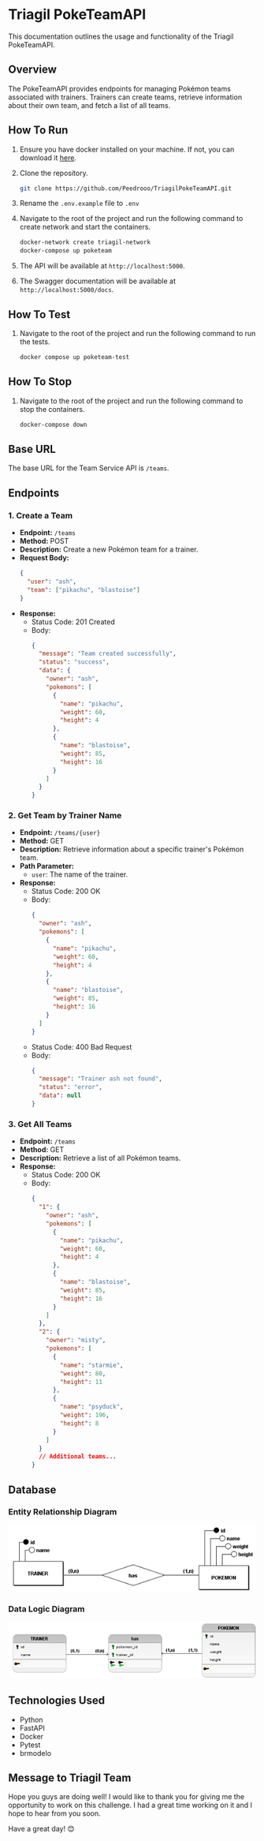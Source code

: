 # Triagil PokeTeamAPI

This documentation outlines the usage and functionality of the Triagil PokeTeamAPI.

## Overview

The PokeTeamAPI provides endpoints for managing Pokémon teams associated with trainers. Trainers can create teams, retrieve information about their own team, and fetch a list of all teams.

## How To Run
1. Ensure you have docker installed on your machine. If not, you can download it [here](https://www.docker.com/products/docker-desktop).

2. Clone the repository.

    ```bash
    git clone https://github.com/Peedrooo/TriagilPokeTeamAPI.git
    ```

3. Rename the `.env.example` file to `.env`

4. Navigate to the root of the project and run the following command to create network and start the containers.

    ```bash
    docker-network create triagil-network
    docker-compose up poketeam
    ```

5. The API will be available at `http://localhost:5000`.

6. The Swagger documentation will be available at `http://localhost:5000/docs`.


## How To Test

1. Navigate to the root of the project and run the following command to run the tests.

    ```bash
    docker compose up poketeam-test
    ```

## How To Stop

1. Navigate to the root of the project and run the following command to stop the containers.

    ```bash
    docker-compose down
    ```


## Base URL

The base URL for the Team Service API is `/teams`.

## Endpoints

### 1. Create a Team

- **Endpoint:** `/teams`
- **Method:** POST
- **Description:** Create a new Pokémon team for a trainer.
- **Request Body:**
  ```json
  {
    "user": "ash",
    "team": ["pikachu", "blastoise"]
  }
  ```
- **Response:**
  - Status Code: 201 Created
  - Body:
    ```json
    {
      "message": "Team created successfully",
      "status": "success",
      "data": {
        "owner": "ash",
        "pokemons": [
          {
            "name": "pikachu",
            "weight": 60,
            "height": 4
          },
          {
            "name": "blastoise",
            "weight": 85,
            "height": 16
          }
        ]
      }
    }
    ```

### 2. Get Team by Trainer Name

- **Endpoint:** `/teams/{user}`
- **Method:** GET
- **Description:** Retrieve information about a specific trainer's Pokémon team.
- **Path Parameter:**
  - `user`: The name of the trainer.
- **Response:**
  - Status Code: 200 OK
  - Body:
    ```json
    {
      "owner": "ash",
      "pokemons": [
        {
          "name": "pikachu",
          "weight": 60,
          "height": 4
        },
        {
          "name": "blastoise",
          "weight": 85,
          "height": 16
        }
      ]
    }
    ```
  - Status Code: 400 Bad Request
  - Body:
    ```json
    {
      "message": "Trainer ash not found",
      "status": "error",
      "data": null
    }
    ```

### 3. Get All Teams

- **Endpoint:** `/teams`
- **Method:** GET
- **Description:** Retrieve a list of all Pokémon teams.
- **Response:**
  - Status Code: 200 OK
  - Body:
    ```json
    {
      "1": {
        "owner": "ash",
        "pokemons": [
          {
            "name": "pikachu",
            "weight": 60,
            "height": 4
          },
          {
            "name": "blastoise",
            "weight": 85,
            "height": 16
          }
        ]
      },
      "2": {
        "owner": "misty",
        "pokemons": [
          {
            "name": "starmie",
            "weight": 80,
            "height": 11
          },
          {
            "name": "psyduck",
            "weight": 196,
            "height": 8
          }
        ]
      }
      // Additional teams...
    }
    ```

## Database

### Entity Relationship Diagram

![ERD](img/der.png)

### Data Logic Diagram

![DLD](img/dld.png)

## Technologies Used

- Python
- FastAPI
- Docker
- Pytest
- brmodelo

## Message to Triagil Team

Hope you guys are doing well! I would like to thank you for giving me the opportunity to work on this challenge. I had a great time working on it and I hope to hear from you soon.

Have a great day! 😊
